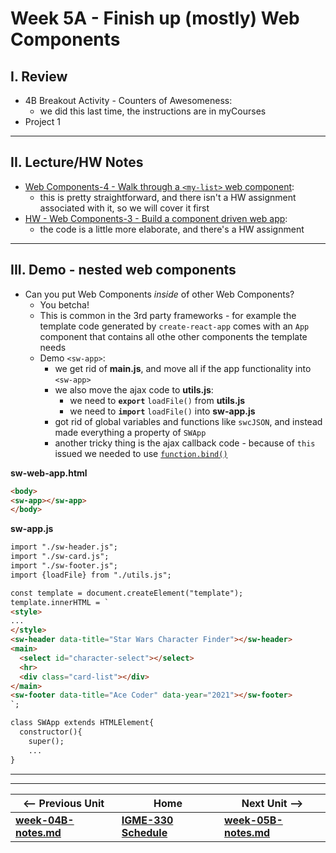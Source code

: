 # Week 5A - Finish up (mostly) Web Components

## I. Review
- 4B Breakout Activity - Counters of Awesomeness:
  - we did this last time, the instructions are in myCourses
- Project 1

<hr>

## II. Lecture/HW Notes
- [Web Components-4 - Walk through a `<my-list>` web component](https://github.com/tonethar/IGME-330-Master/blob/master/notes/HW-wc-4.md):
  - this is pretty straightforward, and there isn't a HW assignment associated with it, so we will cover it first
- [HW - Web Components-3 - Build a component driven web app](https://github.com/tonethar/IGME-330-Master/blob/master/notes/HW-wc-3.md):
  - the code is a little more elaborate, and there's a HW  assignment
<!-- - Web Components-5: web components and custom events -->

<hr>

## III. Demo - nested web components
- Can you put Web Components *inside* of other Web Components?
  - You betcha!
  - This is common in the 3rd party frameworks - for example the template code generated by `create-react-app` comes with an `App` component that contains all othe other components the template needs
  - Demo `<sw-app>`:
    - we get rid of **main.js**, and move all if the app functionality into `<sw-app>`
    - we also move the ajax code to **utils.js**:
      - we need to **`export`** `loadFile()` from **utils.js**
      - we need to **`import`** `loadFile()` into **sw-app.js** 
    - got rid of global variables and functions like `swcJSON`, and instead made everything a property of `SWApp`
    - another tricky thing is the ajax callback code - because of `this` issued we needed to use [`function.bind()`](https://developer.mozilla.org/en-US/docs/Web/JavaScript/Reference/Global_objects/Function/bind)

**sw-web-app.html**
```html
<body>
<sw-app></sw-app>
</body>
```

**sw-app.js**
```html
import "./sw-header.js";
import "./sw-card.js";
import "./sw-footer.js";
import {loadFile} from "./utils.js";

const template = document.createElement("template");
template.innerHTML = `
<style>
...
</style>
<sw-header data-title="Star Wars Character Finder"></sw-header>
<main>
  <select id="character-select"></select>
  <hr>
  <div class="card-list"></div>
</main>
<sw-footer data-title="Ace Coder" data-year="2021"></sw-footer>
`;

class SWApp extends HTMLElement{
  constructor(){
    super();
    ...
}
```




<hr><hr>

| <-- Previous Unit | Home | Next Unit -->
| --- | --- | --- 
| [**week-04B-notes.md**](week-04B-notes.md)     |  [**IGME-330 Schedule**](../schedule.md) | [**week-05B-notes.md**](week-05B-notes.md)  
